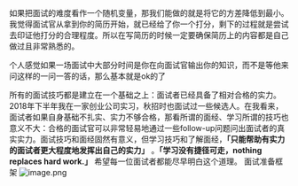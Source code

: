 如果把面试的难度看作一个随机变量，那我们能做的就是将它的方差降低到最小。  
我觉得面试官从拿到你的简历开始，就已经给了你一个打分，剩下的过程就是尝试去印证他打分的合理程度。所以在写简历的时候一定要确保简历上的内容都是自己做过且非常熟悉的。

  个人感觉如果一场面试中大部分时间是你在向面试官输出你的知识，而不是等他来问这样的一问一答的话，那么基本就是ok的了
  
所有的面试技巧都是建立在一个基础之上：面试者已经具备了相对合格的实力。2018年下半年我在一家创业公司实习，秋招时也面试过一些候选人。在我看来，面试者如果自身基础不扎实、实力不够合格，那看所谓的面经、学习所谓的技巧也意义不大：合格的面试官可以非常轻易地通过一些follow-up问题问出面试者的真实实力。面试技巧和面经固然有意义，但学习技巧和了解面经，**「只能帮助有实力的面试者更大程度地发挥出自己的实力」** 。**「学习没有捷径可走，nothing replaces hard work.」** 希望每一位面试者都能尽早明白这个道理。
面试准备框架
![image.png](https://images-lin.oss-cn-guangzhou.aliyuncs.com/images/20230708212900.png)

